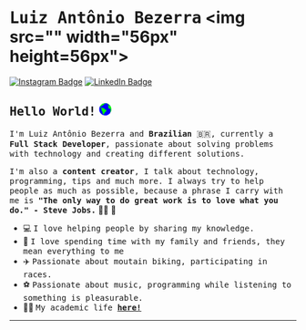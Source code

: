# <samp>Luiz Antônio Bezerra</samp> <img src="" width="56px" height=56px">

[![Instagram Badge](https://img.shields.io/badge/Instagram-%23E4405F.svg?&style=flat-square&logo=instagram&logoColor=white&color=071A2C&link=https://www.instagram.com/_bezerraluiz/)](https://www.instagram.com/_bezerraluiz/)
[![LinkedIn Badge](https://img.shields.io/badge/LinkedIn-%23E4405F.svg?&style=flat-square&logo=linkedin&logoColor=white&color=071A2C&link=https://www.linkedin.com/in/luiz-apc-bezerra/)](https://www.linkedin.com/in/luiz-apc-bezerra/)

## <samp>Hello World!</samp> <img src="https://github.com/bezerraluiz/BezerraLuiz/blob/main/assets/earth.gif" width="22px" height="22px">

<samp>I'm Luiz Antônio Bezerra and __Brazilian__ 🇧🇷, currently a __Full Stack Developer__, passionate about solving problems with technology and creating different solutions.

<samp>I'm also a __content creator__, I talk about technology, programming, tips and much more. I always try to help people as much as possible, because a phrase I carry with me is __"The only way to do great work is to love what you do." - Steve Jobs.__</samp>&nbsp;👨‍💻&nbsp;🚀

- 💻&nbsp;<samp>I love helping people by sharing my knowledge.</samp>
- 🏡&nbsp;<samp>I love spending time with my family and friends, they mean everything to me</samp>
- ✈️&nbsp;<samp>Passionate about moutain biking, participating in races.</samp>
- ⚽&nbsp;<samp>Passionate about music, programming while listening to something is pleasurable.</samp>
- 👨‍🎓&nbsp;<samp>My academic life [__here!__](https://github.com/bezerraluiz/list-of-courses-certifications)</samp>

---
